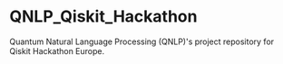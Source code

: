 # QNLP_Qiskit_Hackathon
Quantum Natural Language Processing (QNLP)'s project repository for Qiskit Hackathon Europe.
